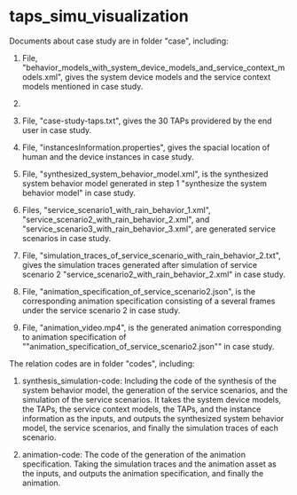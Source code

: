 # taps_simu_visualization
Documents about case study are in folder "case", including:

1. File, "behavior_models_with_system_device_models_and_service_context_models.xml", gives the system device models and the service context models mentioned in case study. 

2. 

3. File, "case-study-taps.txt", gives the 30 TAPs providered by the end user in case study.

4. File, "instancesInformation.properties", gives the spacial location of human and the device instances in case study.

5. File, "synthesized_system_behavior_model.xml", is the synthesized system behavior model generated in step 1 "synthesize the system behavior model" in case study.

6. Files, "service_scenario1_with_rain_behavior_1.xml", "service_scenario2_with_rain_behavior_2.xml", and "service_scenario3_with_rain_behavior_3.xml", are generated service scenarios in case study.

7. File, "simulation_traces_of_service_scenario_with_rain_behavior_2.txt", gives the simulation traces generated after simulation of service scenario 2 "service_scenario2_with_rain_behavior_2.xml" in case study.

8. File, "animation_specification_of_service_scenario2.json", is the corresponding animation specification consisting of a several frames under the service scenario 2 in case study.

9. File, "animation_video.mp4", is the generated animation corresponding to animation specification of ""animation_specification_of_service_scenario2.json"" in case study.

The relation codes are in folder "codes", including:

1. synthesis_simulation-code: Including the code of the synthesis of the system behavior model, the generation of the service scenarios, and the simulation of the service scenarios. It takes the system device models, the TAPs,  the service context models, the TAPs, and the instance information as the inputs, and outputs the synthesized system behavior model, the service scenarios, and finally the simulation traces of each scenario.

2. animation-code: The code of the generation of the animation specification. Taking the simulation traces and the animation asset as the inputs, and outputs the animation specification, and finally the animation.